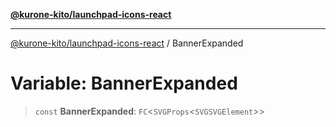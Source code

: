 [**@kurone-kito/launchpad-icons-react**](../README.md)

***

[@kurone-kito/launchpad-icons-react](../globals.md) / BannerExpanded

# Variable: BannerExpanded

> `const` **BannerExpanded**: `FC`\<`SVGProps`\<`SVGSVGElement`\>\>
